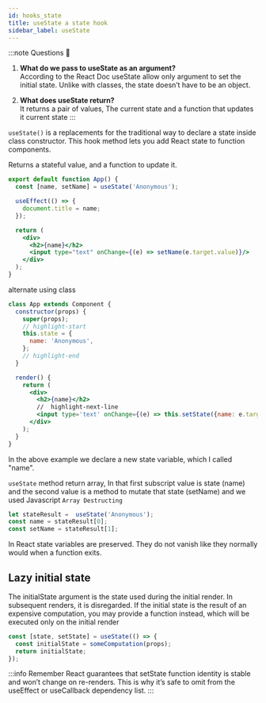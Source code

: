 ```yaml
---
id: hooks_state
title: useState a state hook
sidebar_label: useState
---
```


:::note Questions 🤔
1. **What do we pass to useState as an argument?** <br/>
  According to the React Doc useState allow only argument to set the initial state. Unlike with classes, the state doesn’t have to be an object.

2. **What does useState return?** <br/>
  It returns a pair of values, The current state and a function that updates it current state
:::

`useState()` is a replacements for the traditional way to declare a state inside class constructor. This hook method lets you add React state to function components.

Returns a stateful value, and a function to update it.

```jsx {2,11}
export default function App() {
  const [name, setName] = useState('Anonymous');

  useEffect(() => {
    document.title = name;
  });

  return (
    <div>
      <h2>{name}</h2>
      <input type="text" onChange={(e) => setName(e.target.value)}/>
    </div>
  );
}
```
alternate using class 

```jsx
class App extends Component {
  constructor(props) {
    super(props);
    // highlight-start
    this.state = {
      name: 'Anonymous',
    };
    // highlight-end
  }

  render() {
    return (
      <div>
        <h2>{name}</h2>
        //  highlight-next-line
        <input type='text' onChange={(e) => this.setState({name: e.target.value})} />
      </div>
    );
  }
}
```


In the above example we declare a new state variable, which I called "name". 

`useState` method return array, In that first subscript value is state (name) and the second value is a method to mutate that state (setName) and we used Javascript `Array Destructing` 

```jsx
let stateResult =  useState('Anonymous');
const name = stateResult[0];
const setName = stateResult[1];
```

In React state variables are preserved. They do not vanish like they normally would when a function exits.

## Lazy initial state
The initialState argument is the state used during the initial render. In subsequent renders, it is disregarded. If the initial state is the result of an expensive computation, you may provide a function instead, which will be executed only on the initial render

```jsx
const [state, setState] = useState(() => {
  const initialState = someComputation(props);
  return initialState;
});

```

:::info Remember 
React guarantees that setState function identity is stable and won’t change on re-renders. This is why it’s safe to omit from the useEffect or useCallback dependency list.
:::